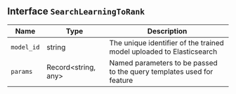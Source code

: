 ## Interface `SearchLearningToRank`

| Name | Type | Description |
| - | - | - |
| `model_id` | string | The unique identifier of the trained model uploaded to Elasticsearch |
| `params` | Record<string, any> | Named parameters to be passed to the query templates used for feature |
